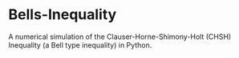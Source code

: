 # Bells-Inequality
A numerical simulation of the Clauser-Horne-Shimony-Holt (CHSH) Inequality (a Bell type inequality) in Python.
